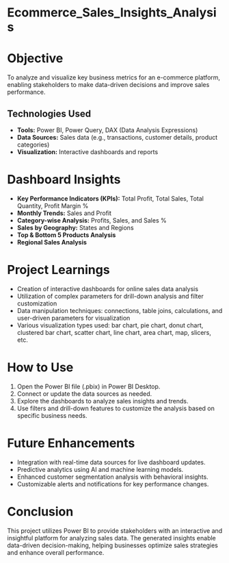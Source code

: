 # Ecommerce_Sales_Insights_Analysis

# Objective
To analyze and visualize key business metrics for an e-commerce platform, enabling stakeholders to make data-driven decisions and improve sales performance.

## Technologies Used
- **Tools:** Power BI, Power Query, DAX (Data Analysis Expressions)
- **Data Sources:** Sales data (e.g., transactions, customer details, product categories)
- **Visualization:** Interactive dashboards and reports

# Dashboard Insights
- **Key Performance Indicators (KPIs):** Total Profit, Total Sales, Total Quantity, Profit Margin %
- **Monthly Trends:** Sales and Profit
- **Category-wise Analysis:** Profits, Sales, and Sales %
- **Sales by Geography:** States and Regions
- **Top & Bottom 5 Products Analysis**
- **Regional Sales Analysis**

# Project Learnings
- Creation of interactive dashboards for online sales data analysis
- Utilization of complex parameters for drill-down analysis and filter customization
- Data manipulation techniques: connections, table joins, calculations, and user-driven parameters for visualization
- Various visualization types used: bar chart, pie chart, donut chart, clustered bar chart, scatter chart, line chart, area chart, map, slicers, etc.


# How to Use
1. Open the Power BI file (.pbix) in Power BI Desktop.
2. Connect or update the data sources as needed.
3. Explore the dashboards to analyze sales insights and trends.
4. Use filters and drill-down features to customize the analysis based on specific business needs.

# Future Enhancements
- Integration with real-time data sources for live dashboard updates.
- Predictive analytics using AI and machine learning models.
- Enhanced customer segmentation analysis with behavioral insights.
- Customizable alerts and notifications for key performance changes.

# Conclusion
This project utilizes Power BI to provide stakeholders with an interactive and insightful platform for analyzing sales data. The generated insights enable data-driven decision-making, helping businesses optimize sales strategies and enhance overall performance.

